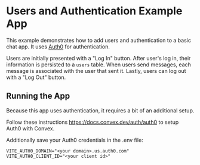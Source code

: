 # Users and Authentication Example App

This example demonstrates how to add users and authentication to a basic chat
app. It uses [Auth0](https://auth0.com/authentication) for authentication.

Users are initially presented with a "Log In" button. After user's log in, their
information is persisted to a `users` table. When users send messages, each
message is associated with the user that sent it. Lastly, users can log out with
a "Log Out" button.

## Running the App

Because this app uses authentication, it requires a bit of an additional setup.

Follow these instructions https://docs.convex.dev/auth/auth0 to setup Auth0 with
Convex.

Additionally save your Auth0 credentials in the .env file:

```
VITE_AUTH0_DOMAIN="<your domain>.us.auth0.com"
VITE_AUTH0_CLIENT_ID="<your client id>"
```
